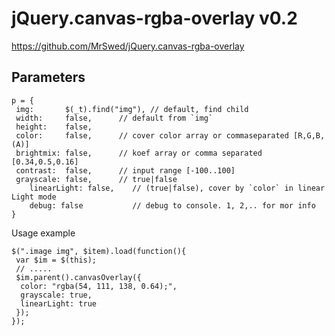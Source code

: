 # jQuery.canvas-rgba-overlay v0.2

https://github.com/MrSwed/jQuery.canvas-rgba-overlay

## Parameters
```JS
p = {
 img:       $(_t).find("img"), // default, find child
 width:     false,      // default from `img`
 height:    false,
 color:     false,      // cover color array or commaseparated [R,G,B,(A)]
 brightmix: false,      // koef array or comma separated [0.34,0.5,0.16]
 contrast:  false,      // input range [-100..100]
 grayscale: false,      // true|false 
	linearLight: false,    // (true|false), cover by `color` in linear Light mode
	debug: false           // debug to console. 1, 2,.. for mor info
}
```




Usage example

```JS
$(".image img", $item).load(function(){
 var $im = $(this);
 // ..... 
 $im.parent().canvasOverlay({
  color: "rgba(54, 111, 138, 0.64);",
  grayscale: true,
  linearLight: true
 });
});

```